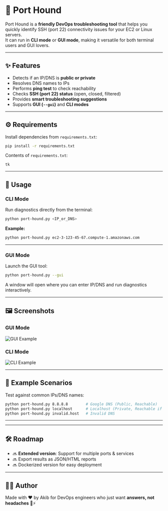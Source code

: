 # 🐾 Port Hound

Port Hound is a **friendly DevOps troubleshooting tool** that helps you quickly identify SSH (port 22) connectivity issues for your EC2 or Linux servers.  
It can run in **CLI mode** or **GUI mode**, making it versatile for both terminal users and GUI lovers.

---

## ✨ Features
- Detects if an IP/DNS is **public or private**
- Resolves DNS names to IPs
- Performs **ping test** to check reachability
- Checks **SSH (port 22) status** (open, closed, filtered)
- Provides **smart troubleshooting suggestions**
- Supports **GUI (`--gui`)** and **CLI modes**

---

## ⚙️ Requirements

Install dependencies from `requirements.txt`:

```bash
pip install -r requirements.txt
```

Contents of `requirements.txt`:
```
tk
```

---

## 🚀 Usage

### CLI Mode
Run diagnostics directly from the terminal:

```bash
python port-hound.py <IP_or_DNS>
```

**Example:**
```bash
python port-hound.py ec2-3-123-45-67.compute-1.amazonaws.com
```

---

### GUI Mode
Launch the GUI tool:

```bash
python port-hound.py --gui
```

A window will open where you can enter IP/DNS and run diagnostics interactively.

---

## 🖼️ Screenshots

### GUI Mode
![GUI Example](images/gui-example.png)

### CLI Mode
![CLI Example](images/cli-example.png)

---

## 🔧 Example Scenarios

Test against common IPs/DNS names:

```bash
python port-hound.py 8.8.8.8        # Google DNS (Public, Reachable)
python port-hound.py localhost      # Localhost (Private, Reachable if SSH running)
python port-hound.py invalid.host   # Invalid DNS
```

---



---

## 🛠️ Roadmap

- 🔜 **Extended version**: Support for multiple ports & services  
- 🔜 Export results as JSON/HTML reports  
- 🔜 Dockerized version for easy deployment  

---

## 👨‍💻 Author
Made with ❤️ by Akib for DevOps engineers who just want **answers, not headaches** 🐧⚡

